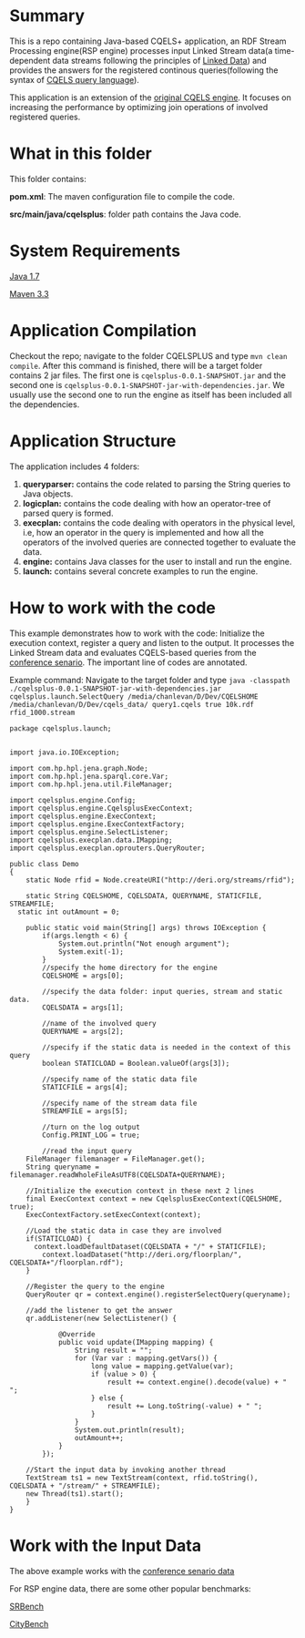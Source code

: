 # Summary
This is a repo containing Java-based CQELS+ application, an RDF Stream Processing engine(RSP engine) processes input Linked Stream data(a time-dependent data streams following the principles of [Linked Data](http://linkeddata.org/)) and provides the answers for the registered continous queries(following the syntax of [CQELS query language](https://code.google.com/archive/p/cqels/wikis/CQELS_language.wiki)).

This application is an extension of the [original CQELS engine](https://code.google.com/archive/p/cqels/). It focuses on increasing the performance by optimizing join operations of involved registered queries.
# What in this folder
This folder contains:

**pom.xml**: The maven configuration file to compile the code.

**src/main/java/cqelsplus**: folder path contains the Java code.
# System Requirements
  [Java 1.7](http://www.oracle.com/technetwork/java/javase/downloads/index.html)
 
  [Maven 3.3](https://maven.apache.org/download.cgi)
# Application Compilation
Checkout the repo; navigate to the folder CQELSPLUS and type ```mvn clean compile```.
After this command is finished, there will be a target folder contains 2 jar files. The first one is ```cqelsplus-0.0.1-SNAPSHOT.jar``` and the second one is ```cqelsplus-0.0.1-SNAPSHOT-jar-with-dependencies.jar```. We usually use the second one to run the engine as itself has been included all the dependencies.

# Application Structure
The application includes 4 folders:
1. **queryparser:** contains the code related to parsing the String queries to Java objects.
2. **logicplan:** contains the code dealing with how an operator-tree of parsed query is formed.
3. **execplan:** contains the code dealing with operators in the physical level, i.e, how an operator in the query is implemented and how all the operators of the involved queries are connected together to evaluate the data.
4. **engine:** contains Java classes for the user to install and run the engine.
5. **launch:** contains several concrete examples to run the engine.

# How to work with the code

This example demonstrates how to work with the code: Initialize the execution context, register a query and listen to the output. It processes the Linked Stream data and evaluates CQELS-based queries from the [conference senario](https://link.springer.com/chapter/10.1007%2F978-3-642-33158-9_7). The important line of codes are annotated.

Example command: Navigate to the target folder and type ```java -classpath ./cqelsplus-0.0.1-SNAPSHOT-jar-with-dependencies.jar cqelsplus.launch.SelectQuery /media/chanlevan/D/Dev/CQELSHOME /media/chanlevan/D/Dev/cqels_data/ query1.cqels true 10k.rdf rfid_1000.stream```

```
package cqelsplus.launch;


import java.io.IOException;

import com.hp.hpl.jena.graph.Node;
import com.hp.hpl.jena.sparql.core.Var;
import com.hp.hpl.jena.util.FileManager;

import cqelsplus.engine.Config;
import cqelsplus.engine.CqelsplusExecContext;
import cqelsplus.engine.ExecContext;
import cqelsplus.engine.ExecContextFactory;
import cqelsplus.engine.SelectListener;
import cqelsplus.execplan.data.IMapping;
import cqelsplus.execplan.oprouters.QueryRouter;

public class Demo 
{
	static Node rfid = Node.createURI("http://deri.org/streams/rfid");
	
	static String CQELSHOME, CQELSDATA, QUERYNAME, STATICFILE, STREAMFILE;
  static int outAmount = 0;
    
	public static void main(String[] args) throws IOException {
		if(args.length < 6) {
			System.out.println("Not enough argument");
			System.exit(-1);
		}
		//specify the home directory for the engine
		CQELSHOME = args[0];
		
		//specify the data folder: input queries, stream and static data.
		CQELSDATA = args[1];
		
		//name of the involved query
		QUERYNAME = args[2];
		
		//specify if the static data is needed in the context of this query
		boolean STATICLOAD = Boolean.valueOf(args[3]);
		
		//specify name of the static data file
		STATICFILE = args[4];
		
		//specify name of the stream data file
		STREAMFILE = args[5];
		
		//turn on the log output
		Config.PRINT_LOG = true;
		
		//read the input query
    FileManager filemanager = FileManager.get();
    String queryname = filemanager.readWholeFileAsUTF8(CQELSDATA+QUERYNAME);

    //Initialize the execution context in these next 2 lines	
    final ExecContext context = new CqelsplusExecContext(CQELSHOME, true);
    ExecContextFactory.setExecContext(context);

    //Load the static data in case they are involved
    if(STATICLOAD) {
      context.loadDefaultDataset(CQELSDATA + "/" + STATICFILE);
        context.loadDataset("http://deri.org/floorplan/", CQELSDATA+"/floorplan.rdf");
    }

    //Register the query to the engine
    QueryRouter qr = context.engine().registerSelectQuery(queryname);

    //add the listener to get the answer
    qr.addListener(new SelectListener() {
			
			@Override
			public void update(IMapping mapping) {
				String result = "";
				for (Var var : mapping.getVars()) {
					long value = mapping.getValue(var);
					if (value > 0) {
						result += context.engine().decode(value) + " ";
					} else {
						result += Long.toString(-value) + " ";
					}
				}
				System.out.println(result);
				outAmount++;
			}
		});

    //Start the input data by invoking another thread
    TextStream ts1 = new TextStream(context, rfid.toString(), CQELSDATA + "/stream/" + STREAMFILE);
    new Thread(ts1).start();
	}
}
```
# Work with the Input Data
The above example works with the [conference senario data](https://code.google.com/archive/p/cqels/downloads)

For RSP engine data, there are some other popular benchmarks: 

[SRBench](https://www.w3.org/wiki/SRBench)

[CityBench](https://github.com/CityBench/Benchmark)

